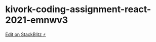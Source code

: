# kivork-coding-assignment-react-2021-emnwv3

[Edit on StackBlitz ⚡️](https://stackblitz.com/edit/kivork-coding-assignment-react-2021-emnwv3)